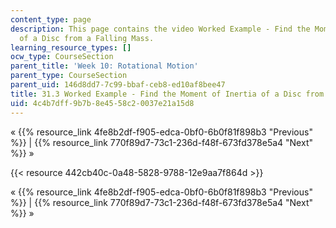 ```yaml
---
content_type: page
description: This page contains the video Worked Example - Find the Moment of Inertia
  of a Disc from a Falling Mass.
learning_resource_types: []
ocw_type: CourseSection
parent_title: 'Week 10: Rotational Motion'
parent_type: CourseSection
parent_uid: 146d8dd7-7c99-bbaf-ceb8-ed10af8bee47
title: 31.3 Worked Example - Find the Moment of Inertia of a Disc from a Falling Mass
uid: 4c4b7dff-9b7b-8e45-58c2-0037e21a15d8
---
```


« {{% resource_link 4fe8b2df-f905-edca-0bf0-6b0f81f898b3 "Previous" %}} | {{% resource_link 770f89d7-73c1-236d-f48f-673fd378e5a4 "Next" %}} »

{{< resource 442cb40c-0a48-5828-9788-12e9aa7f864d >}}

« {{% resource_link 4fe8b2df-f905-edca-0bf0-6b0f81f898b3 "Previous" %}} | {{% resource_link 770f89d7-73c1-236d-f48f-673fd378e5a4 "Next" %}} »